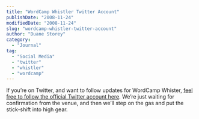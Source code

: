 ```yaml
---
title: "WordCamp Whistler Twitter Account"
publishDate: "2008-11-24"
modifiedDate: "2008-11-24"
slug: "wordcamp-whistler-twitter-account"
author: "Duane Storey"
category:
  - "Journal"
tag:
  - "Social Media"
  - "twitter"
  - "whistler"
  - "wordcamp"
---
```


If you’re on Twitter, and want to follow updates for WordCamp Whister, [feel free to follow the official Twitter account here](http://twitter.com/WCWhistler). We’re just waiting for confirmation from the venue, and then we’ll step on the gas and put the stick-shift into high gear.